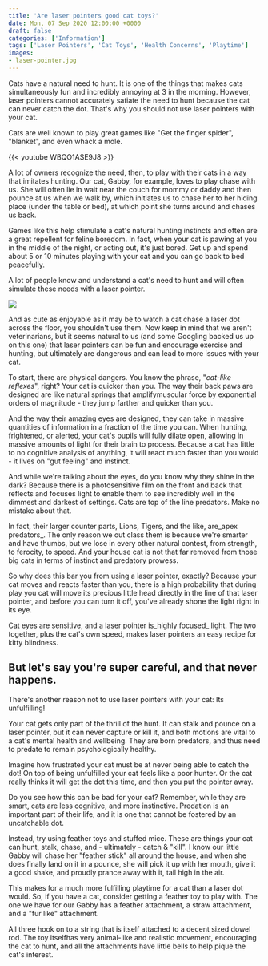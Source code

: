 ```yaml
---
title: 'Are laser pointers good cat toys?'
date: Mon, 07 Sep 2020 12:00:00 +0000
draft: false
categories: ['Information']
tags: ['Laser Pointers', 'Cat Toys', 'Health Concerns', 'Playtime']
images:
- laser-pointer.jpg
---
```


Cats have a natural need to hunt. It is one of the things that makes cats simultaneously fun and incredibly annoying at 3 in the morning. However, laser pointers cannot accurately satiate the need to hunt because the cat can never catch the dot. That's why you should not use laser pointers with your cat.

Cats are well known to play great games like "Get the finger spider", "blanket", and even whack a mole.

{{< youtube WBQO1ASE9J8 >}}

A lot of owners recognize the need, then, to play with their cats in a way that imitates hunting. Our cat, Gabby, for example, loves to play chase with us. She will often lie in wait near the couch for mommy or daddy and then pounce at us when we walk by, which initiates us to chase her to her hiding place (under the table or bed), at which point she turns around and chases us back.

Games like this help stimulate a cat's natural hunting instincts and often are a great repellent for feline boredom. In fact, when your cat is pawing at you in the middle of the night, or acting out, it's just bored. Get up and spend about 5 or 10 minutes playing with your cat and you can go back to bed peacefully.

A lot of people know and understand a cat's need to hunt and will often simulate these needs with a laser pointer.

![](/images/cat-laser-pointer.gif)

And as cute as enjoyable as it may be to watch a cat chase a laser dot across the floor, you shouldn't use them. Now keep in mind that we aren't veterinarians, but it seems natural to us (and some Googling backed us up on this one) that laser pointers can be fun and encourage exercise and hunting, but ultimately are dangerous and can lead to more issues with your cat.

To start, there are physical dangers. You know the phrase, "_cat-like reflexes_", right? Your cat is quicker than you. The way their back paws are designed are like natural springs that amplifymuscular force by exponential orders of magnitude - they jump farther and quicker than you.

And the way their amazing eyes are designed, they can take in massive quantities of information in a fraction of the time you can. When hunting, frightened, or alerted, your cat's pupils will fully dilate open, allowing in massive amounts of light for their brain to process. Because a cat has little to no cognitive analysis of anything, it will react much faster than you would - it lives on "gut feeling" and instinct.

And while we're talking about the eyes, do you know why they shine in the dark? Because there is a photosensitive film on the front and back that reflects and focuses light to enable them to see incredibly well in the dimmest and darkest of settings. Cats are top of the line predators. Make no mistake about that.

In fact, their larger counter parts, Lions, Tigers, and the like, are_apex predators_. The only reason we out class them is because we're smarter and have thumbs, but we lose in every other natural contest, from strength, to ferocity, to speed. And your house cat is not that far removed from those big cats in terms of instinct and predatory prowess.

So why does this bar you from using a laser pointer, exactly? Because your cat moves and reacts faster than you, there is a high probability that during play you cat will move its precious little head directly in the line of that laser pointer, and before you can turn it off, you've already shone the light right in its eye.

Cat eyes are sensitive, and a laser pointer is_highly focused_ light. The two together, plus the cat's own speed, makes laser pointers an easy recipe for kitty blindness.

## But let's say you're super careful, and that never happens.

There's another reason not to use laser pointers with your cat: Its unfulfilling!

Your cat gets only part of the thrill of the hunt. It can stalk and pounce on a laser pointer, but it can never capture or kill it, and both motions are vital to a cat's mental health and wellbeing. They are born predators, and thus need to predate to remain psychologically healthy.

Imagine how frustrated your cat must be at never being able to catch the dot! On top of being unfulfilled your cat feels like a poor hunter. Or the cat really thinks it will get the dot this time, and then you put the pointer away.

Do you see how this can be bad for your cat? Remember, while they are smart, cats are less cognitive, and more instinctive. Predation is an important part of their life, and it is one that cannot be fostered by an uncatchable dot.

Instead, try using feather toys and stuffed mice. These are things your cat can hunt, stalk, chase, and - ultimately - catch & "kill". I know our little Gabby will chase her "feather stick" all around the house, and when she does finally land on it in a pounce, she will pick it up with her mouth, give it a good shake, and proudly prance away with it, tail high in the air.

This makes for a much more fulfilling playtime for a cat than a laser dot would. So, if you have a cat, consider getting a feather toy to play with. The one we have for our Gabby has a feather attachment, a straw attachment, and a "fur like" attachment.

All three hook on to a string that is itself attached to a decent sized dowel rod. The toy itselfhas very animal-like and realistic movement, encouraging the cat to hunt, and all the attachments have little bells to help pique the cat's interest.
